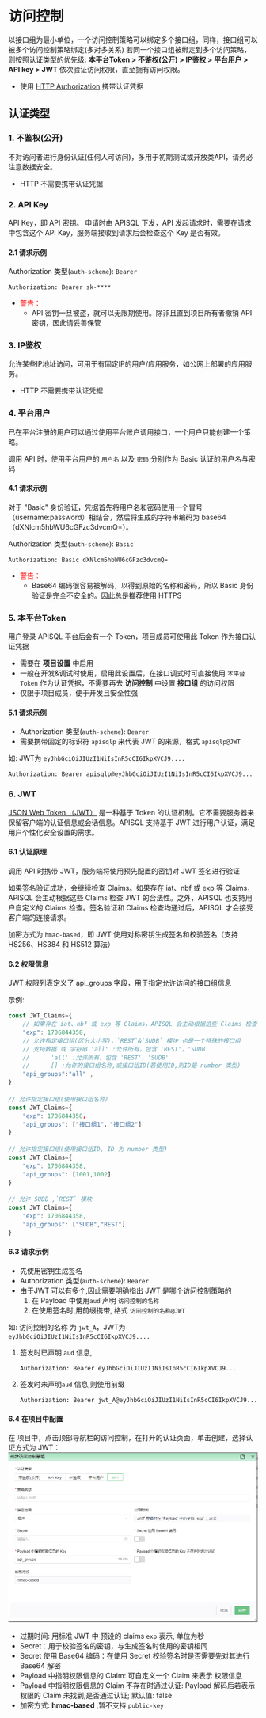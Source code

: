 # 访问控制

以接口组为最小单位，一个访问控制策略可以绑定多个接口组，同样，接口组可以被多个访问控制策略绑定(多对多关系)
    若同一个接口组被绑定到多个访问策略，则按照认证类型的优先级:
    **本平台Token > 不鉴权(公开) > IP鉴权 > 平台用户 > API key > JWT** 依次验证访问权限，直至拥有访问权限。

* 使用 [HTTP Authorization](https://developer.mozilla.org/zh-CN/docs/Web/HTTP/Headers/Authorization) 携带认证凭据

## 认证类型

### 1. 不鉴权(公开)

不对访问者进行身份认证(任何人可访问)，多用于初期测试或开放类API，请务必注意数据安全。

* HTTP 不需要携带认证凭据

### 2. API Key

API Key，即 API 密钥。 申请时由 APISQL 下发，API 发起请求时，需要在请求中包含这个 API Key，服务端接收到请求后会检查这个 Key 是否有效。

#### 2.1 请求示例

Authorization 类型(`auth-scheme`): `Bearer`

```HTTP
Authorization: Bearer sk-****
```

* <font color="red">警告：</font>
  * API 密钥一旦被盗，就可以无限期使用。除非且直到项目所有者撤销 API 密钥，因此请妥善保管

### 3. IP鉴权

允许某些IP地址访问，可用于有固定IP的用户/应用服务，如公网上部署的应用服务。

* HTTP 不需要携带认证凭据

### 4. 平台用户

已在平台注册的用户可以通过使用平台账户调用接口，一个用户只能创建一个策略。

调用 API 时，使用平台用户的 `用户名` 以及 `密码` 分别作为 Basic 认证的用户名与密码

#### 4.1 请求示例

对于 "Basic" 身份验证，凭据首先将用户名和密码使用一个冒号（username:password）相结合，然后将生成的字符串编码为 base64（dXNlcm5hbWU6cGFzc3dvcmQ=）。

Authorization 类型(`auth-scheme`): `Basic`

```HTTP
Authorization: Basic dXNlcm5hbWU6cGFzc3dvcmQ=
```

* <font color="red">警告：</font>
  * Base64 编码很容易被解码，以得到原始的名称和密码，所以 Basic 身份验证是完全不安全的。因此总是推荐使用 HTTPS

### 5. 本平台Token

用户登录 APISQL 平台后会有一个 Token，项目成员可使用此 Token 作为接口认证凭据

* 需要在 **项目设置** 中启用
* 一般在开发&调试时使用，启用此设置后，在接口调式时可直接使用 `本平台Token` 作为认证凭据，不需要再去 **访问控制** 中设置 **接口组** 的访问权限
* 仅限于项目成员，便于开发且安全性强

#### 5.1  请求示例

* Authorization 类型(`auth-scheme`): `Bearer`
* 需要携带固定的标识符 `apisqlp` 来代表 JWT 的来源，格式 `apisqlp@JWT`

如: JWT为 `eyJhbGciOiJIUzI1NiIsInR5cCI6IkpXVCJ9....`

```HTTP
Authorization: Bearer apisqlp@eyJhbGciOiJIUzI1NiIsInR5cCI6IkpXVCJ9...
```

### 6. JWT

[JSON Web Token （JWT）](https://jwt.io/) 是一种基于 Token 的认证机制。它不需要服务器来保留客户端的认证信息或会话信息。APISQL 支持基于 JWT 进行用户认证，满足用户个性化安全设置的需求。

#### 6.1 认证原理

调用 API 时携带 JWT，服务端将使用预先配置的密钥对 JWT 签名进行验证

如果签名验证成功，会继续检查 Claims。如果存在 iat、nbf 或 exp 等 Claims，APISQL 会主动根据这些 Claims 检查 JWT 的合法性。之外，APISQL 也支持用户自定义的 Claims 检查。签名验证和 Claims 检查均通过后，APISQL 才会接受客户端的连接请求。

加密方式为 `hmac-based`，即 JWT 使用对称密钥生成签名和校验签名（支持 HS256、HS384 和 HS512 算法）

#### 6.2 权限信息

JWT 权限列表定义了 api_groups 字段，用于指定允许访问的接口组信息

示例:

```js
const JWT_Claims={
    // 如果存在 iat、nbf 或 exp 等 Claims，APISQL 会主动根据这些 Claims 检查 JWT 的合法性。
    "exp": 1706844358,
    // 允许指定接口组(区分大小写)，`REST`&`SUDB` 模块 也是一个特殊的接口组
    // 支持数据 或 字符串 'all' :允许所有，包含 'REST'，'SUDB'
    //      'all' :允许所有，包含 'REST'，'SUDB'    
    //      [] :允许的接口组名称,或接口组ID(若使用ID,则ID是 number 类型)    
    "api_groups":"all" ,
}

// 允许指定接口组(使用接口组名称)
const JWT_Claims={
    "exp": 1706844358，
    "api_groups": ["接口组1"，"接口组2"] 
}

// 允许指定接口组(使用接口组ID, ID 为 number 类型)
const JWT_Claims={
    "exp": 1706844358,
    "api_groups": [1001,1002] 
}

// 允许 SUDB ,`REST` 模块
const JWT_Claims={
    "exp": 1706844358,
    "api_groups": ["SUDB","REST"] 
}
```

#### 6.3 请求示例

* 先使用密钥生成签名
* Authorization 类型(`auth-scheme`): `Bearer`
* 由于JWT 可以有多个,因此需要明确指出 JWT 是哪个访问控制策略的  
  1. 在 Payload 中使用`aud` 声明 `访问控制的名称`
  2. 在使用签名时,用前缀携带, 格式 `访问控制的名称@JWT`

如: 访问控制的名称 为 `jwt_A`，JWT为 `eyJhbGciOiJIUzI1NiIsInR5cCI6IkpXVCJ9....`

1. 签发时已声明 `aud` 信息,

    ```HTTP
    Authorization: Bearer eyJhbGciOiJIUzI1NiIsInR5cCI6IkpXVCJ9...
    ```

2. 签发时未声明`aud` 信息,则使用前缀

    ```HTTP
    Authorization: Bearer jwt_A@eyJhbGciOiJIUzI1NiIsInR5cCI6IkpXVCJ9...
    ```

#### 6.4 在项目中配置

在 项目中，点击顶部导航栏的访问控制，在打开的认证页面，单击创建，选择认证方式为 JWT：
![alt text](./images/访问控制/s_2024-05-20_10-13-05.png)

* 过期时间: 用标准 JWT 中 预设的 claims `exp` 表示, 单位为秒
* Secret：用于校验签名的密钥，与生成签名时使用的密钥相同
* Secret 使用 Base64 编码：在使用 Secret 校验签名时是否需要先对其进行 Base64 解密
* Payload 中指明权限信息的 Claim: 可自定义一个 Claim 来表示 权限信息
* Payload 中指明权限信息的 Claim 不存在时通过认证: Payload 解码后若表示权限的 Claim 未找到,是否通过认证; 默认值: false
* 加密方式: **hmac-based** ,暂不支持 `public-key`
